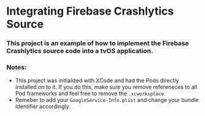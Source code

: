 # Integrating Firebase Crashlytics Source

### This project is an example of how to implement the Firebase Crashlytics source code into a tvOS application. 

### **Notes:**
- This project was initialized with XCode and had the Pods directly installed on to it. If you do this, make sure you remove refereneces to all Pod frameworks and feel free to remove the `.xcworksplace`.
- Remeber to add your `GoogleService-Info.plist` and change your bundle identifier accordingly.
